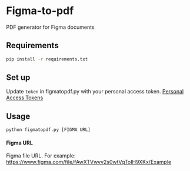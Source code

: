 # Figma-to-pdf
PDF generator for Figma documents

## Requirements
```bash
pip install -r requirements.txt
```

## Set up

Update `token` in figmatopdf.py with your personal access token. [Personal Access Tokens](https://www.figma.com/developers/docs#auth-dev-token)




## Usage
```
python figmatopdf.py [FIGMA URL]
```

#### Figma URL
Figma file URL. For example: https://www.figma.com/file/fAwXTVwyv2s0wtVqToIH9XKx/Example
